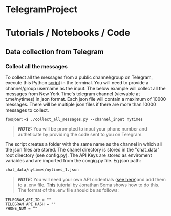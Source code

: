 # TelegramProject

# Tutorials / Notebooks / Code

## Data collection from Telegram 

### Collect all the messages 
To collect all the messages from a public channel/group on Telegram, execute this Python [script](https://github.com/IshitaGopal/TelegramProject/blob/code_for_data_collection/code/collect_all_messages.py) in the terminal. You will need to provide a channel/group username as the input. The below example will collect all the messages from New York Time's telegram channel (viewable at t.me/nytimes) in json format. Each json file will contain a maximum of 10000 messages. There will be multiple json files if there are more than 10000 messages to collect.
     
```console
foo@bar:~$ ./collect_all_messages.py --channel_input nytimes
```
> **_NOTE:_** You will be prompted to input your phone number and autheticate by providing the code sent to you on Telegram. 

The script creates a folder with the same name as the channel in which all the json files are stored. The chanel directory is stored in the "chat_data" root directory (see config.py). The API Keys are stored as enviroment variables and are imported from the congig.py file. Eg json path:
 
 ```
chat_data/nytimes/nytimes_1.json
```

> **_NOTE:_** You will need your own API cridentials ([see here](https://docs.telethon.dev/en/stable/basic/signing-in.html))and add them to a .env file.  [This](https://www.youtube.com/watch?v=YdgIWTYQ69A) tutorial by Jonathan Soma shows how to do this. The format of the .env file should be as follows:

```
TELEGRAM_API_ID = ""
TELEGRAM_API_HASH = ""
PHONE_NUM = ""

```



 

